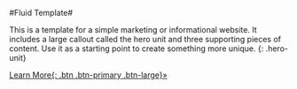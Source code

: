 #Fluid Template#

This is a template for a simple marketing or informational website. It includes a large callout called the hero unit and three supporting pieces of content. Use it as a starting point to create something more unique.
{: .hero-unit}

[Learn More{: .btn .btn-primary .btn-large}&raquo;](#)


			
			
			